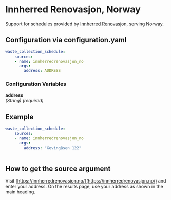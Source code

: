 # Innherred Renovasjon, Norway

Support for schedules provided by [Innherred Renovasjon](https://innherredrenovasjon.no/), serving Norway.

## Configuration via configuration.yaml

```yaml
waste_collection_schedule:
    sources:
    - name: innherredrenovasjon_no
      args:
        address: ADDRESS
```

### Configuration Variables

**address**  
*(String) (required)*

## Example

```yaml
waste_collection_schedule:
    sources:
    - name: innherredrenovasjon_no
      args:
        address: "Gevingåsen 122"
        
```

## How to get the source argument

Visit [https://innherredrenovasjon.no/](https://innherredrenovasjon.no/) and enter your address. On the results page, use your address as shown in the main heading.
